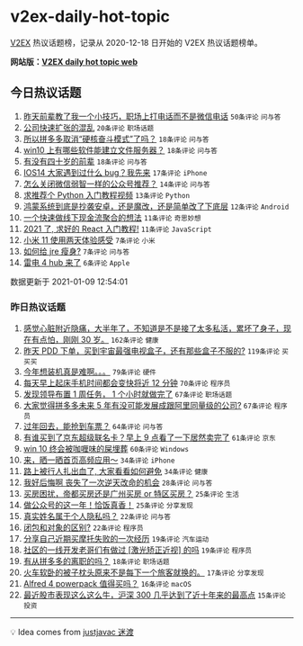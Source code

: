 # v2ex-daily-hot-topic

[V2EX](https://www.v2ex.com/) 热议话题榜，记录从 2020-12-18 日开始的 V2EX 热议话题榜单。

**网站版：[V2EX daily hot topic web](https://realleonardo.github.io/v2ex-daily-hot-topic-web/)**

## 今日热议话题

<!-- TODAY BEGIN -->

1. [昨天前辈教了我一个小技巧，职场上打电话而不是微信电话](https://www.v2ex.com/t/743241) `50条评论` `问与答`
1. [公司快速扩张的混乱](https://www.v2ex.com/t/743238) `20条评论` `职场话题`
1. [所以拼多多取消“硬核奋斗模式”了吗？](https://www.v2ex.com/t/743280) `18条评论` `问与答`
1. [win10 上有哪些软件能建立文件服务器？](https://www.v2ex.com/t/743247) `18条评论` `问与答`
1. [有没有四十岁的前辈](https://www.v2ex.com/t/743242) `18条评论` `问与答`
1. [IOS14 大家遇到过什么 bug？我先来](https://www.v2ex.com/t/743244) `17条评论` `iPhone`
1. [怎么关闭微信弱智一样的公众号推荐？](https://www.v2ex.com/t/743256) `14条评论` `问与答`
1. [求推荐个 Python 入门教程视频](https://www.v2ex.com/t/743239) `13条评论` `Python`
1. [鸿蒙系统到底是抄袭安卓，还是魔改，还是简单改了下底层](https://www.v2ex.com/t/743275) `12条评论` `Android`
1. [一个快速做线下现金流聚合的想法](https://www.v2ex.com/t/743271) `11条评论` `奇思妙想`
1. [2021 了, 求好的 React 入门教程!](https://www.v2ex.com/t/743235) `11条评论` `JavaScript`
1. [小米 11 使用两天体验感受](https://www.v2ex.com/t/743257) `7条评论` `小米`
1. [如何给 jre 瘦身?](https://www.v2ex.com/t/743245) `7条评论` `问与答`
1. [雷电 4 hub 来了](https://www.v2ex.com/t/743248) `6条评论` `Apple`

数据更新于 2021-01-09 12:54:01

<!-- TODAY END -->

### 昨日热议话题

<!-- YESTERDAY BEGIN -->

1. [感觉心脏附近隐痛，大半年了，不知道是不是接了太多私活，累坏了身子，现在有点怕，刚刚 30 岁。](https://www.v2ex.com/t/742776) `162条评论` `健康`
1. [昨天 PDD 下单，买到宇宙最强电视盒子，还有那些盒子不服的?](https://www.v2ex.com/t/742785) `119条评论` `买买买`
1. [今年想装机真是难啊。。。](https://www.v2ex.com/t/742771) `79条评论` `硬件`
1. [每天早上起床手机时间都会变快将近 12 分钟](https://www.v2ex.com/t/742996) `70条评论` `程序员`
1. [发现领导布置 1 周任务， 1 个小时就做完了](https://www.v2ex.com/t/742811) `67条评论` `职场话题`
1. [大家觉得拼多多未来 5 年有没可能发展成跟阿里同量级的公司?](https://www.v2ex.com/t/742966) `67条评论` `程序员`
1. [过年回去，能抢到车票？](https://www.v2ex.com/t/742817) `64条评论` `问与答`
1. [有谁买到了京东超级联名卡？早上 9 点看了一下居然卖完了](https://www.v2ex.com/t/742772) `61条评论` `京东`
1. [win 10 终会被咖喱味的屎埋葬](https://www.v2ex.com/t/742850) `60条评论` `Windows`
1. [来，晒一晒首页高频应用～](https://www.v2ex.com/t/743187) `34条评论` `iPhone`
1. [路上被行人扎出血了, 大家看看如何避免](https://www.v2ex.com/t/743185) `34条评论` `健康`
1. [我好后悔啊 丧失了一次逆天改命的机会](https://www.v2ex.com/t/742946) `28条评论` `问与答`
1. [买房困扰，帝都买房还是广州买房 or 特区买房？](https://www.v2ex.com/t/743142) `25条评论` `生活`
1. [做公众号的这一年！恰饭真香！](https://www.v2ex.com/t/742900) `25条评论` `分享发现`
1. [真实姓名属于个人隐私吗？](https://www.v2ex.com/t/743201) `22条评论` `问与答`
1. [闭包和对象的区别?](https://www.v2ex.com/t/743103) `22条评论` `程序员`
1. [分享自己近期买摩托失败的一次经历](https://www.v2ex.com/t/743026) `19条评论` `汽车运动`
1. [社区的一线开发老哥们有做过 [激光矫正近视] 的吗](https://www.v2ex.com/t/742764) `19条评论` `程序员`
1. [有从拼多多的离职的吗？](https://www.v2ex.com/t/743113) `18条评论` `职场话题`
1. [火车软卧的被子枕头原来不是每下一个旅客就换的。](https://www.v2ex.com/t/743012) `17条评论` `分享发现`
1. [Alfred 4 powerpack 值得买吗？](https://www.v2ex.com/t/743198) `16条评论` `macOS`
1. [最近股市表现这么这么牛，沪深 300 几乎达到了近十年来的最高点](https://www.v2ex.com/t/743019) `15条评论` `投资`

<!-- YESTERDAY END -->

---

💡 Idea comes from [justjavac 迷渡](https://github.com/justjavac/)
